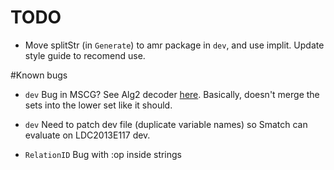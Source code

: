 TODO
====

 - Move splitStr (in `Generate`) to amr package in `dev`, and use implit.  Update style guide to recomend use.

#Known bugs

 - `dev` Bug in MSCG? See Alg2 decoder [here](https://github.com/jflanigan/jamr-internal/blob/10360b0ca055087605375e3c450471c1d273780f/src/GraphDecoder/Alg2.scala#L116).  Basically, doesn't merge the sets into the lower set like it should.

 - `dev` Need to patch dev file (duplicate variable names) so Smatch can evaluate on LDC2013E117 dev.

 - `RelationID` Bug with :op inside strings


